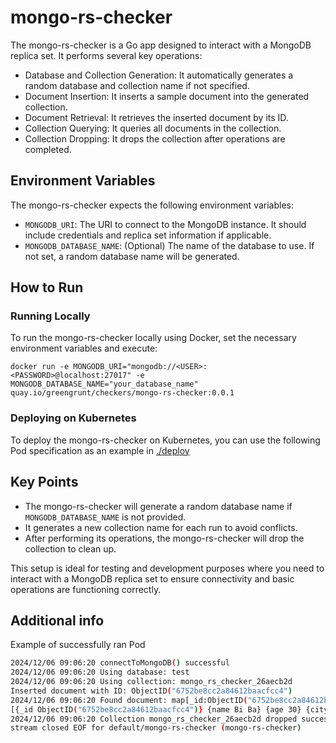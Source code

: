 # mongo-rs-checker

The mongo-rs-checker is a Go app designed to interact with a MongoDB replica set. It performs several key operations:
* Database and Collection Generation: It automatically generates a random database and collection name if not specified.
* Document Insertion: It inserts a sample document into the generated collection.
* Document Retrieval: It retrieves the inserted document by its ID.
* Collection Querying: It queries all documents in the collection.
* Collection Dropping: It drops the collection after operations are completed.

## Environment Variables

The mongo-rs-checker expects the following environment variables:
* `MONGODB_URI`: The URI to connect to the MongoDB instance. It should include credentials and replica set information if applicable.
* `MONGODB_DATABASE_NAME`: (Optional) The name of the database to use. If not set, a random database name will be generated.

## How to Run

### Running Locally

To run the mongo-rs-checker locally using Docker, set the necessary environment variables and execute:

```shell
docker run -e MONGODB_URI="mongodb://<USER>:<PASSWORD>@localhost:27017" -e MONGODB_DATABASE_NAME="your_database_name" quay.io/greengrunt/checkers/mongo-rs-checker:0.0.1
```

### Deploying on Kubernetes

To deploy the mongo-rs-checker on Kubernetes, you can use the following Pod specification as an example in [./deploy](./deploy/mongo-pod-checker.yaml)

## Key Points
* The mongo-rs-checker will generate a random database name if `MONGODB_DATABASE_NAME` is not provided.
* It generates a new collection name for each run to avoid conflicts.
* After performing its operations, the mongo-rs-checker will drop the collection to clean up.

This setup is ideal for testing and development purposes where you need to interact with a MongoDB replica set to ensure connectivity and basic operations are functioning correctly.

## Additional info

Example of successfully ran Pod

```bash
2024/12/06 09:06:20 connectToMongoDB() successful
2024/12/06 09:06:20 Using database: test
2024/12/06 09:06:20 Using collection: mongo_rs_checker_26aecb2d
Inserted document with ID: ObjectID("6752be8cc2a84612baacfcc4")
2024/12/06 09:06:20 Found document: map[_id:ObjectID("6752be8cc2a84612baacfcc4") age:30 city:NY name:Bi Ba]
[{_id ObjectID("6752be8cc2a84612baacfcc4")} {name Bi Ba} {age 30} {city NY}]
2024/12/06 09:06:20 Collection mongo_rs_checker_26aecb2d dropped successfully
stream closed EOF for default/mongo-rs-checker (mongo-rs-checker)
```
